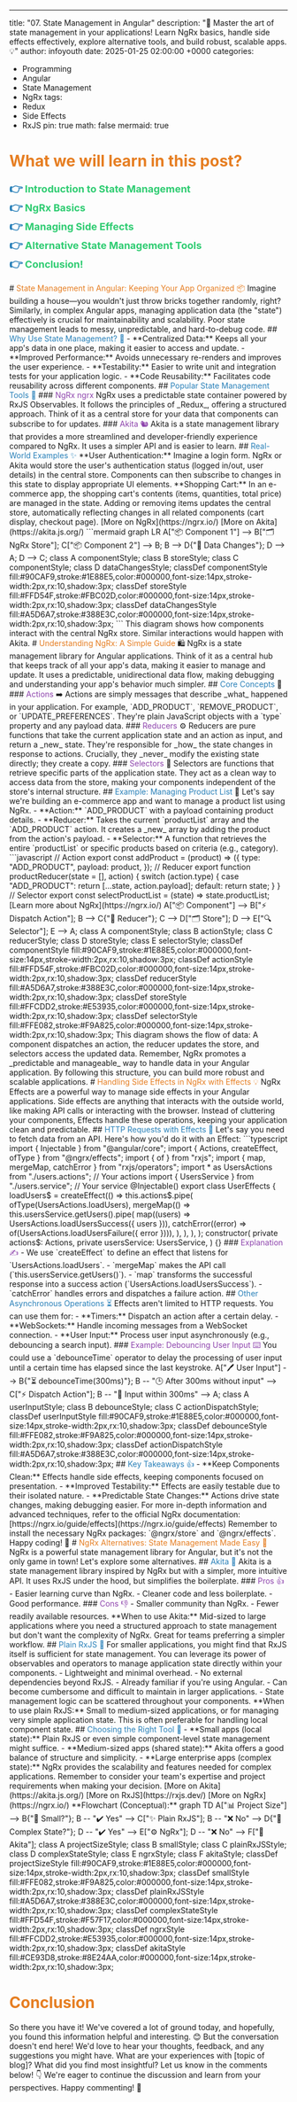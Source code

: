 ---

title: "07. State Management in Angular"
description: "🚀 Master the art of state management in your applications! Learn NgRx basics, handle side effects effectively, explore alternative tools, and build robust, scalable apps. 💡"
author: infoyouth
date: 2025-01-25 02:00:00 +0000
categories:

- Programming
- Angular
- State Management
- NgRx
  tags:
- Redux
- Side Effects
- RxJS
  pin: true
  math: false
  mermaid: true

# <span style="color:#e67e22;">What we will learn in this post?</span>

<ul style='list-style-type: none; padding-left: 0;'>
<li><span style='color: #2980b9; font-size: 20px; font-weight: bold;'>👉</span> <span style='color: #2ecc71; font-size: 18px; font-weight: bold;'>Introduction to State Management</span></li>
<li><span style='color: #2980b9; font-size: 20px; font-weight: bold;'>👉</span> <span style='color: #2ecc71; font-size: 18px; font-weight: bold;'>NgRx Basics</span></li>
<li><span style='color: #2980b9; font-size: 20px; font-weight: bold;'>👉</span> <span style='color: #2ecc71; font-size: 18px; font-weight: bold;'>Managing Side Effects</span></li>
<li><span style='color: #2980b9; font-size: 20px; font-weight: bold;'>👉</span> <span style='color: #2ecc71; font-size: 18px; font-weight: bold;'>Alternative State Management Tools</span></li>
<li><span style='color: #2980b9; font-size: 20px; font-weight: bold;'>👉</span> <span style='color: #2ecc71; font-size: 18px; font-weight: bold;'>Conclusion!</span></li>
</ul>
# <span style="color:#e67e22">State Management in Angular: Keeping Your App Organized 📦</span>
Imagine building a house—you wouldn't just throw bricks together randomly, right? Similarly, in complex Angular apps, managing application data (the "state") effectively is crucial for maintainability and scalability. Poor state management leads to messy, unpredictable, and hard-to-debug code.
## <span style="color:#2980b9">Why Use State Management? 🤔</span>
- **Centralized Data:** Keeps all your app's data in one place, making it easier to access and update.
- **Improved Performance:** Avoids unnecessary re-renders and improves the user experience.
- **Testability:** Easier to write unit and integration tests for your application logic.
- **Code Reusability:** Facilitates code reusability across different components.
## <span style="color:#2980b9">Popular State Management Tools 💪</span>
### <span style="color:#8e44ad">NgRx ngrx</span>
NgRx uses a predictable state container powered by RxJS Observables. It follows the principles of _Redux_, offering a structured approach. Think of it as a central store for your data that components can subscribe to for updates.
### <span style="color:#8e44ad">Akita 🐿️</span>
Akita is a state management library that provides a more streamlined and developer-friendly experience compared to NgRx. It uses a simpler API and is easier to learn.
## <span style="color:#2980b9">Real-World Examples ✨</span>
**User Authentication:** Imagine a login form. NgRx or Akita would store the user's authentication status (logged in/out, user details) in the central store. Components can then subscribe to changes in this state to display appropriate UI elements.
**Shopping Cart:** In an e-commerce app, the shopping cart's contents (items, quantities, total price) are managed in the state. Adding or removing items updates the central store, automatically reflecting changes in all related components (cart display, checkout page).
[More on NgRx](https://ngrx.io/) [More on Akita](https://akita.js.org/)
```mermaid
graph LR
    A["📦 Component 1"] --> B["🗂️ NgRx Store"];
    C["📦 Component 2"] --> B;
    B --> D{"🔄 Data Changes"};
    D --> A;
    D --> C;
    class A componentStyle;
    class B storeStyle;
    class C componentStyle;
    class D dataChangesStyle;
    classDef componentStyle fill:#90CAF9,stroke:#1E88E5,color:#000000,font-size:14px,stroke-width:2px,rx:10,shadow:3px;
    classDef storeStyle fill:#FFD54F,stroke:#FBC02D,color:#000000,font-size:14px,stroke-width:2px,rx:10,shadow:3px;
    classDef dataChangesStyle fill:#A5D6A7,stroke:#388E3C,color:#000000,font-size:14px,stroke-width:2px,rx:10,shadow:3px;
```
This diagram shows how components interact with the central NgRx store. Similar interactions would happen with Akita.
# <span style="color:#e67e22">Understanding NgRx: A Simple Guide</span> 🛍️
NgRx is a state management library for Angular applications. Think of it as a central hub that keeps track of all your app's data, making it easier to manage and update. It uses a predictable, unidirectional data flow, making debugging and understanding your app's behavior much simpler.
## <span style="color:#2980b9">Core Concepts</span> 🧠
### <span style="color:#8e44ad">Actions</span> ➡️
Actions are simply messages that describe _what_ happened in your application. For example, `ADD_PRODUCT`, `REMOVE_PRODUCT`, or `UPDATE_PREFERENCES`. They're plain JavaScript objects with a `type` property and any payload data.
### <span style="color:#8e44ad">Reducers</span> ⚙️
Reducers are pure functions that take the current application state and an action as input, and return a _new_ state. They're responsible for _how_ the state changes in response to actions. Crucially, they _never_ modify the existing state directly; they create a copy.
### <span style="color:#8e44ad">Selectors</span> 🔎
Selectors are functions that retrieve specific parts of the application state. They act as a clean way to access data from the store, making your components independent of the store's internal structure.
## <span style="color:#2980b9">Example: Managing Product List</span> 🛒
Let's say we're building an e-commerce app and want to manage a product list using NgRx.
- **Action:** `ADD_PRODUCT` with a payload containing product details.
- **Reducer:** Takes the current `productList` array and the `ADD_PRODUCT` action. It creates a _new_ array by adding the product from the action's payload.
- **Selector:** A function that retrieves the entire `productList` or specific products based on criteria (e.g., category).
```javascript
// Action
export const addProduct = (product) => ({
  type: "ADD_PRODUCT",
  payload: product,
});
// Reducer
export function productReducer(state = [], action) {
  switch (action.type) {
    case "ADD_PRODUCT":
      return [...state, action.payload];
    default:
      return state;
  }
}
// Selector
export const selectProductList = (state) => state.productList;
[Learn more about NgRx](https://ngrx.io/)
A["📦 Component"] --> B["⚡ Dispatch Action"];
B --> C{"🔧 Reducer"};
C --> D["🗂️ Store"];
D --> E["🔍 Selector"];
E --> A;
class A componentStyle;
class B actionStyle;
class C reducerStyle;
class D storeStyle;
class E selectorStyle;
classDef componentStyle fill:#90CAF9,stroke:#1E88E5,color:#000000,font-size:14px,stroke-width:2px,rx:10,shadow:3px;
classDef actionStyle fill:#FFD54F,stroke:#FBC02D,color:#000000,font-size:14px,stroke-width:2px,rx:10,shadow:3px;
classDef reducerStyle fill:#A5D6A7,stroke:#388E3C,color:#000000,font-size:14px,stroke-width:2px,rx:10,shadow:3px;
classDef storeStyle fill:#FFCDD2,stroke:#E53935,color:#000000,font-size:14px,stroke-width:2px,rx:10,shadow:3px;
classDef selectorStyle fill:#FFE082,stroke:#F9A825,color:#000000,font-size:14px,stroke-width:2px,rx:10,shadow:3px;
This diagram shows the flow of data: A component dispatches an action, the reducer updates the store, and selectors access the updated data.
Remember, NgRx promotes a _predictable and manageable_ way to handle data in your Angular application. By following this structure, you can build more robust and scalable applications.
# <span style="color:#e67e22">Handling Side Effects in NgRx with Effects 💡</span>
NgRx Effects are a powerful way to manage side effects in your Angular applications. Side effects are anything that interacts with the outside world, like making API calls or interacting with the browser. Instead of cluttering your components, Effects handle these operations, keeping your application clean and predictable.
## <span style="color:#2980b9">HTTP Requests with Effects 🚀</span>
Let's say you need to fetch data from an API. Here's how you'd do it with an Effect:
```typescript
import { Injectable } from "@angular/core";
import { Actions, createEffect, ofType } from "@ngrx/effects";
import { of } from "rxjs";
import { map, mergeMap, catchError } from "rxjs/operators";
import * as UsersActions from "./users.actions"; // Your actions
import { UsersService } from "./users.service"; // Your service
@Injectable()
export class UserEffects {
  loadUsers$ = createEffect(() =>
    this.actions$.pipe(
      ofType(UsersActions.loadUsers),
      mergeMap(() =>
        this.usersService.getUsers().pipe(
          map((users) => UsersActions.loadUsersSuccess({ users })),
          catchError((error) => of(UsersActions.loadUsersFailure({ error }))),
        ),
      ),
    ),
  );
  constructor(
    private actions$: Actions,
    private usersService: UsersService,
  ) {}
### <span style="color:#8e44ad">Explanation ✍️</span>
- We use `createEffect` to define an effect that listens for `UsersActions.loadUsers`.
- `mergeMap` makes the API call (`this.usersService.getUsers()`).
- `map` transforms the successful response into a success action (`UsersActions.loadUsersSuccess`).
- `catchError` handles errors and dispatches a failure action.
## <span style="color:#2980b9">Other Asynchronous Operations ⏳</span>
Effects aren't limited to HTTP requests. You can use them for:
- **Timers:** Dispatch an action after a certain delay.
- **WebSockets:** Handle incoming messages from a WebSocket connection.
- **User Input:** Process user input asynchronously (e.g., debouncing a search input).
### <span style="color:#8e44ad">Example: Debouncing User Input ⌨️</span>
You could use a `debounceTime` operator to delay the processing of user input until a certain time has elapsed since the last keystroke.
    A["🖊️ User Input"] --> B{"⏳ debounceTime(300ms)"};
    B -- "🕒 After 300ms without input" --> C["⚡ Dispatch Action"];
    B -- "🔄 Input within 300ms" --> A;
    class A userInputStyle;
    class B debounceStyle;
    class C actionDispatchStyle;
    classDef userInputStyle fill:#90CAF9,stroke:#1E88E5,color:#000000,font-size:14px,stroke-width:2px,rx:10,shadow:3px;
    classDef debounceStyle fill:#FFE082,stroke:#F9A825,color:#000000,font-size:14px,stroke-width:2px,rx:10,shadow:3px;
    classDef actionDispatchStyle fill:#A5D6A7,stroke:#388E3C,color:#000000,font-size:14px,stroke-width:2px,rx:10,shadow:3px;
## <span style="color:#2980b9">Key Takeaways 👍</span>
- **Keep Components Clean:** Effects handle side effects, keeping components focused on presentation.
- **Improved Testability:** Effects are easily testable due to their isolated nature.
- **Predictable State Changes:** Actions drive state changes, making debugging easier.
For more in-depth information and advanced techniques, refer to the official NgRx documentation: [https://ngrx.io/guide/effects](https://ngrx.io/guide/effects)
Remember to install the necessary NgRx packages: `@ngrx/store` and `@ngrx/effects`. Happy coding! 🎉
# <span style="color:#e67e22">NgRx Alternatives: State Management Made Easy 🤔</span>
NgRx is a powerful state management library for Angular, but it's not the only game in town! Let's explore some alternatives.
## <span style="color:#2980b9">Akita 🥋</span>
Akita is a state management library inspired by NgRx but with a simpler, more intuitive API. It uses RxJS under the hood, but simplifies the boilerplate.
### <span style="color:#8e44ad">Pros 👍</span>
- Easier learning curve than NgRx.
- Cleaner code and less boilerplate.
- Good performance.
### <span style="color:#8e44ad">Cons 👎</span>
- Smaller community than NgRx.
- Fewer readily available resources.
**When to use Akita:** Mid-sized to large applications where you need a structured approach to state management but don't want the complexity of NgRx. Great for teams preferring a simpler workflow.
## <span style="color:#2980b9">Plain RxJS 🌊</span>
For smaller applications, you might find that RxJS itself is sufficient for state management. You can leverage its power of observables and operators to manage application state directly within your components.
- Lightweight and minimal overhead.
- No external dependencies beyond RxJS.
- Already familiar if you're using Angular.
- Can become cumbersome and difficult to maintain in larger applications.
- State management logic can be scattered throughout your components.
**When to use plain RxJS:** Small to medium-sized applications, or for managing very simple application state. This is often preferable for handling local component state.
## <span style="color:#2980b9">Choosing the Right Tool 🎯</span>
- **Small apps (local state):** Plain RxJS or even simple component-level state management might suffice.
- **Medium-sized apps (shared state):** Akita offers a good balance of structure and simplicity.
- **Large enterprise apps (complex state):** NgRx provides the scalability and features needed for complex applications.
Remember to consider your team's expertise and project requirements when making your decision.
[More on Akita](https://akita.js.org/)
[More on RxJS](https://rxjs.dev/)
[More on NgRx](https://ngrx.io/)
**Flowchart (Conceptual):**
graph TD
    A["📊 Project Size"] --> B{"🧐 Small?"};
    B -- "✔️ Yes" --> C["✨ Plain RxJS"];
    B -- "❌ No" --> D{"🤔 Complex State?"};
    D -- "✔️ Yes" --> E["⚙️ NgRx"];
    D -- "❌ No" --> F["🌟 Akita"];
    class A projectSizeStyle;
    class B smallStyle;
    class C plainRxJSStyle;
    class D complexStateStyle;
    class E ngrxStyle;
    class F akitaStyle;
    classDef projectSizeStyle fill:#90CAF9,stroke:#1E88E5,color:#000000,font-size:14px,stroke-width:2px,rx:10,shadow:3px;
    classDef smallStyle fill:#FFE082,stroke:#F9A825,color:#000000,font-size:14px,stroke-width:2px,rx:10,shadow:3px;
    classDef plainRxJSStyle fill:#A5D6A7,stroke:#388E3C,color:#000000,font-size:14px,stroke-width:2px,rx:10,shadow:3px;
    classDef complexStateStyle fill:#FFD54F,stroke:#F57F17,color:#000000,font-size:14px,stroke-width:2px,rx:10,shadow:3px;
    classDef ngrxStyle fill:#FFCDD2,stroke:#E53935,color:#000000,font-size:14px,stroke-width:2px,rx:10,shadow:3px;
    classDef akitaStyle fill:#CE93D8,stroke:#8E24AA,color:#000000,font-size:14px,stroke-width:2px,rx:10,shadow:3px;
<h1><span style='color:#e67e22'>Conclusion</span></h1>
So there you have it! We've covered a lot of ground today, and hopefully, you found this information helpful and interesting. 😊 But the conversation doesn't end here! We'd love to hear your thoughts, feedback, and any suggestions you might have. What are your experiences with [topic of blog]? What did you find most insightful? Let us know in the comments below! 👇 We're eager to continue the discussion and learn from your perspectives. Happy commenting! 🎉
